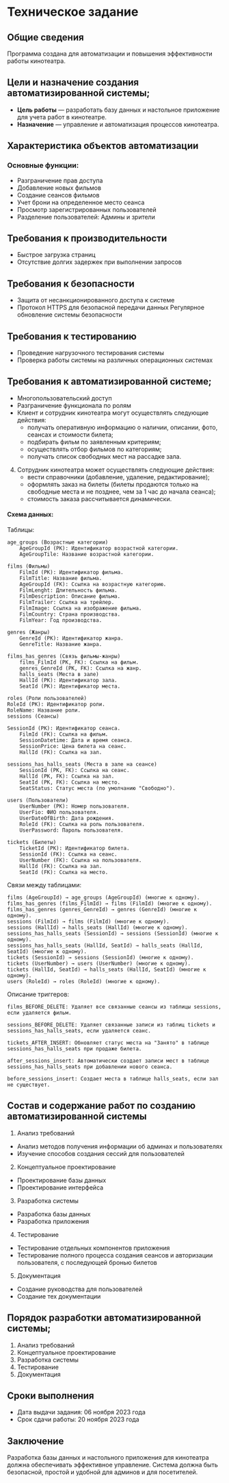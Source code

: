 # Техническое задание
## Общие сведения
Программа создана для автоматизации и повышения эффективности работы кинотеатра.

## Цели и назначение создания автоматизированной системы;
- **Цель работы** — разработать базу данных и настольное приложение для учета работ в кинотеатре.
- **Назначение** — управление и автоматизация процессов кинотеатра.

##  Характеристика объектов автоматизации
### Основные функции:
- Разграничение прав доступа
- Добавление новых фильмов
- Создание сеансов фильмов
- Учет брони на определенное место сеанса
- Просмотр зарегистрированных пользователей
- Разделение пользователей: Админы и зрители

## Требования к производительности
- Быстрое загрузка страниц
- Отсутствие долгих задержек при выполнении запросов

## Требования к безопасности
- Защита от несанкционированного доступа к системе
- Протокол HTTPS для безопасной передачи данных Регулярное обновление системы безопасности

## Требования к тестированию
- Проведение нагрузочного тестирования системы
- Проверка работы системы на различных операционных системах

## Требования к автоматизированной системе;
- Многопользовательский доступ 
- Разграничение функционала по ролям 
- Клиент и сотрудник кинотеатра могут осуществлять следующие
   действия: 
  - получать оперативную информацию о наличии, описании, фото,
     сеансах и стоимости билета;
  - подбирать фильм по заявленным критериям;
  - осуществлять отбор фильмов по категориям; 
  - получать список свободных мест на рассадке зала.
4. Сотрудник кинотеатра может осуществлять следующие действия:
   - вести справочники (добавление, удаление, редактирование);
   - оформлять заказ на билеты (билеты продаются только на свободные
      места и не позднее, чем за 1 час до начала сеанса);
   - стоимость заказа рассчитывается динамически.

#### Схема данных:
Таблицы: 

    age_groups (Возрастные категории)
        AgeGroupId (PK): Идентификатор возрастной категории.
        AgeGroupTile: Название возрастной категории.
    
    films (Фильмы)
        FilmId (PK): Идентификатор фильма.
        FilmTitle: Название фильма.
        AgeGroupId (FK): Ссылка на возрастную категорию.
        FilmLenght: Длительность фильма.
        FilmDescription: Описание фильма.
        FilmTrailer: Ссылка на трейлер.
        FilmImage: Ссылка на изображение фильма.
        FilmCountry: Страна производства.
        FilmYear: Год производства.

    genres (Жанры)
        GenreId (PK): Идентификатор жанра.
        GenreTitle: Название жанра.

    films_has_genres (Связь фильмы-жанры)
        films_FilmId (PK, FK): Ссылка на фильм.
        genres_GenreId (PK, FK): Ссылка на жанр.
        halls_seats (Места в зале)
        HallId (PK): Идентификатор зала.
        SeatId (PK): Идентификатор места.

    roles (Роли пользователей)
    RoleId (PK): Идентификатор роли.
    RoleName: Название роли.
    sessions (Сеансы)

    SessionId (PK): Идентификатор сеанса.
        FilmId (FK): Ссылка на фильм.
        SessionDatetime: Дата и время сеанса.
        SessionPrice: Цена билета на сеанс.
        HallId (FK): Ссылка на зал.

    sessions_has_halls_seats (Места в зале на сеансе)
        SessionId (PK, FK): Ссылка на сеанс.
        HallId (PK, FK): Ссылка на зал.
        SeatId (PK, FK): Ссылка на место.
        SeatStatus: Статус места (по умолчанию "Свободно").

    users (Пользователи)
        UserNumber (PK): Номер пользователя.
        UserFio: ФИО пользователя.
        UserDateOfBirth: Дата рождения.
        RoleId (FK): Ссылка на роль пользователя.
        UserPassword: Пароль пользователя.

    tickets (Билеты)
        TicketId (PK): Идентификатор билета.
        SessionId (FK): Ссылка на сеанс.
        UserNumber (FK): Ссылка на пользователя.
        HallId (FK): Ссылка на зал.
        SeatId (FK): Ссылка на место.

Связи между таблицами:

    films (AgeGroupId) → age_groups (AgeGroupId) (многие к одному).
    films_has_genres (films_FilmId) → films (FilmId) (многие к одному).
    films_has_genres (genres_GenreId) → genres (GenreId) (многие к одному).
    sessions (FilmId) → films (FilmId) (многие к одному).
    sessions (HallId) → halls_seats (HallId) (многие к одному).
    sessions_has_halls_seats (SessionId) → sessions (SessionId) (многие к одному).
    sessions_has_halls_seats (HallId, SeatId) → halls_seats (HallId, SeatId) (многие к одному).
    tickets (SessionId) → sessions (SessionId) (многие к одному).
    tickets (UserNumber) → users (UserNumber) (многие к одному).
    tickets (HallId, SeatId) → halls_seats (HallId, SeatId) (многие к одному).
    users (RoleId) → roles (RoleId) (многие к одному).

Описание триггеров:

    films_BEFORE_DELETE: Удаляет все связанные сеансы из таблицы sessions, если удаляется фильм.

    sessions_BEFORE_DELETE: Удаляет связанные записи из таблиц tickets и sessions_has_halls_seats, если удаляется сеанс.

    tickets_AFTER_INSERT: Обновляет статус места на "Занято" в таблице sessions_has_halls_seats при продаже билета.

    after_sessions_insert: Автоматически создает записи мест в таблице sessions_has_halls_seats при добавлении нового сеанса.

    before_sessions_insert: Создает места в таблице halls_seats, если зал не существует.

## Состав и содержание работ по созданию автоматизированной системы
1) Анализ требований
- Анализ методов получения информации об админах и пользователях
- Изучение способов создания сессий для пользователей
2) Концептуальное проектирование
- Проектирование базы данных
- Проектирование интерфейса
3) Разработка системы
- Разработка базы данных
- Разработка приложения
4) Тестирование
- Тестирование отдельных компонентов приложения
- Тестирование полного процесса создания сеансов и авторизации пользователя, с последующей бронью билетов
5) Документация
- Создание руководства для пользователей
- Создание тех документации

## Порядок разработки автоматизированной системы;
1) Анализ требований
2) Концептуальное проектирование
3) Разработка системы
4) Тестирование
5) Документация

## Сроки выполнения
- Дата выдачи задания: 06 ноября 2023 года
- Срок сдачи работы: 20 ноября 2023 года

## Заключение
Разработка базы данных и настольного приложения для кинотеатра должна обеспечивать эффективное управление. Система должна быть безопасной, простой и удобной для админов и для посетителей.